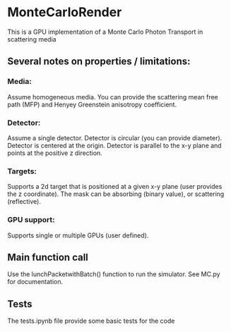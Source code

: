 # MonteCarloRender

This is a GPU implementation of a Monte Carlo Photon Transport in scattering media

## Several notes on properties / limitations:
### Media:
 Assume homogeneous media. You can provide the scattering mean free path (MFP) and Henyey Greenstein anisotropy coefficient.

### Detector:
 Assume a single detector.
 Detector is circular (you can provide diameter).
 Detector is centered at the origin.
 Detector is parallel to the x-y plane and points at the positive z direction.

### Targets:
 Supports a 2d target that is positioned at a given x-y plane (user provides the z coordinate).
 The mask can be absorbing (binary value), or scattering (reflective).
 
### GPU support:
  Supports single or multiple GPUs (user defined).

## Main function call
  Use the lunchPacketwithBatch() function to run the simulator. See MC.py for documentation.

## Tests
  The tests.ipynb file provide some basic tests for the code
